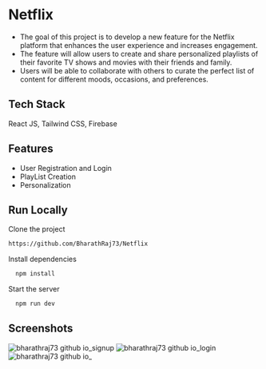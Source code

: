 # Netflix
- The goal of this project is to develop a new feature for the Netflix platform that enhances the user experience and increases engagement.
- The feature will allow users to create and share personalized playlists of their favorite TV shows and movies with their friends and family. 
- Users will be able to collaborate with others to curate the perfect list of content for different moods, occasions, and preferences.

## Tech Stack
React JS, Tailwind CSS, Firebase

## Features

- User Registration and Login
- PlayList Creation
- Personalization

## Run Locally

Clone the project

```bash
https://github.com/BharathRaj73/Netflix
```

Install dependencies

```bash
  npm install
```

Start the server

```bash
  npm run dev
```


## Screenshots

![bharathraj73 github io_signup](https://github.com/BharathRaj73/Netflix/assets/92433654/0373609b-c35f-4fdb-980f-b88737f3f509)
![bharathraj73 github io_login](https://github.com/BharathRaj73/Netflix/assets/92433654/01054da8-8619-4489-86ad-b8e214b091a9)
![bharathraj73 github io_](https://github.com/BharathRaj73/Netflix/assets/92433654/dd3672f9-9f71-478e-8af6-fae43aff5d1d)


